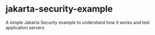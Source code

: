 # jakarta-security-example
A simple Jakarta Security example to understand how it works and test application servers
